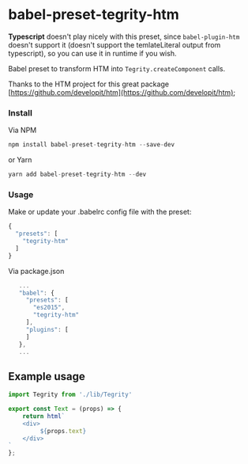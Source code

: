 # babel-preset-tegrity-htm

**Typescript** doesn't play nicely with this preset, since `babel-plugin-htm` doesn't support it (doesn't support the temlateLiteral output from typescript), so you can use it in runtime if you wish.

Babel preset to transform HTM into `Tegrity.createComponent` calls.

Thanks to the HTM project for this great package [https://github.com/developit/htm](https://github.com/developit/htm);

### Install

Via NPM

```javascript
npm install babel-preset-tegrity-htm --save-dev
```

or Yarn

```javascript
yarn add babel-preset-tegrity-htm --dev
```

### Usage

Make or update your .babelrc config file with the preset:

```javascript
{
  "presets": [
    "tegrity-htm"
  ]
}
```

Via package.json

```javascript
   ...
   "babel": {
     "presets": [
       "es2015",
       "tegrity-htm"
     ],
     "plugins": [
     ]
   },
   ...
```

## Example usage

```javascript
import Tegrity from './lib/Tegrity'

export const Text = (props) => {
    return html`
    <div>
         ${props.text}
    </div>
`
};
```